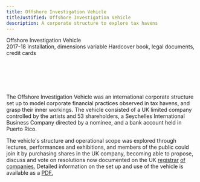 ```yaml
---
title: Offshore Investigation Vehicle
titleJustified: Offshore Investigation Vehicle
description: A corporate structure to explore tax havens
---
```


Offshore Investigation Vehicle<span class="dc-hide-on-large"><br>2017-18</span>
Installation, dimensions variable
Hardcover book, legal documents, credit cards
<span class="dc-hide-on-small"><br><br><br><br><br></span><br>

The Offshore Investigation Vehicle was an international corporate structure set up to model corporate financial practices observed in tax havens, and grasp their inner workings. The vehicle consisted of a UK limited company controlled by the artists and 53 shareholders, a Seychelles International Business Company directed by a nominee, and a bank account held in Puerto Rico.

The vehicle's structure and operational scope was explored through lectures, performances and exhibitions, and members of the public could join it by purchasing shares in the UK company, becoming able to propose, discuss and vote on resolutions now documented on the UK <a href="https://find-and-update.company-information.service.gov.uk/company/10807527/filing-history/QTcxWDBDT1phZGlxemtjeA/document?format=pdf&download=0" target="_blank">registrar</a> <a href="https://find-and-update.company-information.service.gov.uk/company/10807527/filing-history/QTcwQ0g2WkVhZGlxemtjeA/document?format=pdf&download=0" target="_blank">of</a> <a href="https://find-and-update.company-information.service.gov.uk/company/10807527/filing-history/QTZGRDlUR1VhZGlxemtjeA/document?format=pdf&download=0" target="_blank">companies.</a></span> Detailed information on the set up and use of the vehicle is available as a <a href="https://dmstfctn.net/downloads/Offshore_Investigation_Vehicle.pdf" target="_blank">PDF.</a>